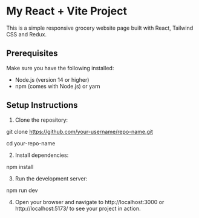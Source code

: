 # My React + Vite Project

This is a simple responsive grocery website page built with React, Tailwind CSS and Redux. 

## Prerequisites

Make sure you have the following installed:
- Node.js (version 14 or higher)  
- npm (comes with Node.js) or yarn

## Setup Instructions

1. Clone the repository:
  
git clone https://github.com/your-username/repo-name.git  

cd your-repo-name  

2. Install dependencies:

npm install

3. Run the development server:

npm run dev

4. Open your browser and navigate to http://localhost:3000 or http://localhost:5173/ to see your project in action.
